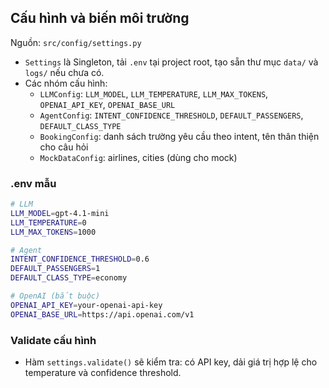 ## Cấu hình và biến môi trường

Nguồn: `src/config/settings.py`

- `Settings` là Singleton, tải `.env` tại project root, tạo sẵn thư mục `data/` và `logs/` nếu chưa có.
- Các nhóm cấu hình:
  - `LLMConfig`: `LLM_MODEL`, `LLM_TEMPERATURE`, `LLM_MAX_TOKENS`, `OPENAI_API_KEY`, `OPENAI_BASE_URL`
  - `AgentConfig`: `INTENT_CONFIDENCE_THRESHOLD`, `DEFAULT_PASSENGERS`, `DEFAULT_CLASS_TYPE`
  - `BookingConfig`: danh sách trường yêu cầu theo intent, tên thân thiện cho câu hỏi
  - `MockDataConfig`: airlines, cities (dùng cho mock)

### .env mẫu
```bash
# LLM
LLM_MODEL=gpt-4.1-mini
LLM_TEMPERATURE=0
LLM_MAX_TOKENS=1000

# Agent
INTENT_CONFIDENCE_THRESHOLD=0.6
DEFAULT_PASSENGERS=1
DEFAULT_CLASS_TYPE=economy

# OpenAI (bắt buộc)
OPENAI_API_KEY=your-openai-api-key
OPENAI_BASE_URL=https://api.openai.com/v1
```

### Validate cấu hình
- Hàm `settings.validate()` sẽ kiểm tra: có API key, dải giá trị hợp lệ cho temperature và confidence threshold.
